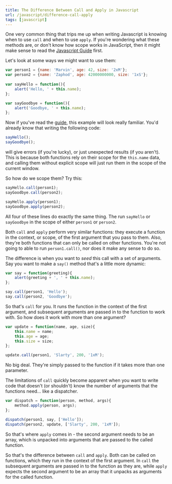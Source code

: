 ```yaml
---
title: The Difference Between Call and Apply in Javascript
url: /javascript/difference-call-apply
tags: [javascript]
---
```


One very common thing that trips me up when writing Javascript is knowing when to use `call` and when to use `apply`. If you're wondering what these methods are, or don't know how scope works in JavaScript, then it might make sense to read the [Javascript Guide][guide] first.

Let's look at some ways we might want to use them:

```javascript
var person1 = {name: 'Marvin', age: 42, size: '2xM'};
var person2 = {name: 'Zaphod', age: 42000000000, size: '1xS'};
    
var sayHello = function(){
    alert('Hello, ' + this.name);
};

var sayGoodbye = function(){
    alert('Goodbye, ' + this.name);
};
```

Now if you've read the [guide][guide], this example will look really familiar. You'd already know that writing the following code:

```javascript
sayHello();
sayGoodbye();
```

will give errors (if you're lucky), or just unexpected results (if you aren't). This is because both functions rely on their scope for the `this.name` data, and calling them without explicit scope will just run them in the scope of the current window. 

So how do we scope them? Try this:

```javascript
sayHello.call(person1);
sayGoodbye.call(person2);

sayHello.apply(person1);
sayGoodbye.apply(person2);
```

All four of these lines do exactly the same thing. The run `sayHello` or `sayGoodbye` in the scope of either `person1` or `person2`. 

Both `call` and `apply` perform very similar functions: they execute a function in the context, or scope, of the first argument that you pass to them. Also, they're both functions that can only be called on other functions. You're not going to able to run `person1.call()`, nor does it make any sense to do so. 

The difference is when you want to *seed* this call with a set of arguments. Say you want to make a `say()` method that's a little more dynamic:

```javascript
var say = function(greeting){
    alert(greeting + ', ' + this.name);
};

say.call(person1, 'Hello');
say.call(person2, 'Goodbye');
```

So that's `call` for you. It runs the function in the context of the first argument, and subsequent arguments are passed in to the function to work with. So how does it work with more than one argument?

```javascript
var update = function(name, age, size){
    this.name = name;
    this.age = age;
    this.size = size;
};

update.call(person1, 'Slarty', 200, '1xM');
```

No big deal. They're simply passed to the function if it takes more than one parameter. 

The limitations of `call` quickly become apparent when you want to write code that doesn't (or shouldn't) know the number of arguments that the functions need… like a dispatcher.

```javascript
var dispatch = function(person, method, args){
    method.apply(person, args);
};

dispatch(person1, say, ['Hello']);
dispatch(person2, update, ['Slarty', 200, '1xM']);
```

So that's where `apply` comes in - the second argument needs to be an array, which is unpacked into arguments that are passed to the called function.

So that's the difference between `call` and `apply`. Both can be called on functions, which they run in the context of the first argument. In `call` the subsequent arguments are passed in to the function as they are, while `apply` expects the second argument to be an array that it unpacks as arguments for the called function. 


[guide]: http://hangar.runway7.net/javascript-guide-to-objects-functions-scope-prototpyes-closures
